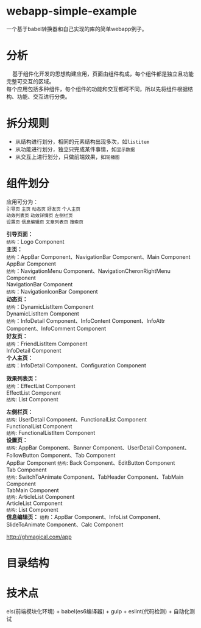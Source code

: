 # webapp-simple-example  
一个基于babel转换器和自己实现的库的简单webapp例子。

# 分析
&nbsp;&nbsp;&nbsp;&nbsp;基于组件化开发的思想构建应用，页面由组件构成，每个组件都是独立且功能完整可交互的区域。  
每个应用包括多种组件，每个组件的功能和交互都可不同，所以先将组件根据结构、功能、交互进行分类。  

# 拆分规则
* 从结构进行划分，相同的元素结构出现多次，如`listitem`
* 从功能进行划分，独立只完成某件事情，如`显示数据`
* 从交互上进行划分，只做前端效果，如`轮播图`  

# 组件划分
应用可分为：  
`引导页` `主页` `动态页` `好友页` `个人主页`  
`动效列表页` `动效详情页` `左侧栏页`  
`设置页` `信息编辑页` `文章列表页` `搜索页`

**引导页面：**  
  `结构`：Logo Component  
**主页：**  
  `结构`：AppBar Component、NavigationBar Component、Main Component  
  AppBar Component  
  `结构`：NavigationMenu Component、NavigationCheronRightMenu Component  
  NavigationBar Component  
  `结构`：NavigationIconBar Component  
**动态页：**  
  `结构`：DynamicListItem Component  
  DynamicListItem Component  
  `结构`：InfoDetail Component、InfoContent Component、InfoAttr Component、InfoComment Component  
**好友页：**  
  `结构`：FriendListItem Component  
  InfoDetail Component  
**个人主页：**  
  `结构`：InfoDetail Component、Configuration Component  

**效果列表页：**  
  `结构`：EffectList Component  
  EffectList Component  
  `结构`:  List Component

**左侧栏页：**  
  `结构`: UserDetail Component、FunctionalList Component  
  FunctionalList Component  
  `结构`: FunctionalListItem Component  
**设置页：**  
  `结构`: AppBar Component、Banner Component、UserDetail Component、FollowButton Component、Tab Component  
  AppBar Component
  `结构`: Back Component、EditButton Component  
  Tab Component  
  `结构`: SwitchToAnimate Component、TabHeader Component、TabMain Component  
  TabMain Component  
  `结构`: ArticleList Component  
  ArticleList Component    
  `结构`: List Component  
**信息编辑页：**
  `结构`：AppBar Component、InfoList Component、SlideToAnimate Component、Calc Component

http://ghmagical.com/app
# 目录结构

# 技术点  
els(前端模块化环境) + babel(es6编译器) + gulp + eslint(代码检测) + 自动化测试
